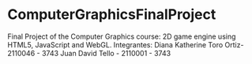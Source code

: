 # ComputerGraphicsFinalProject
Final Project of the Computer Graphics course: 2D game engine using HTML5, JavaScript and WebGL.
Integrantes:
Diana Katherine Toro Ortiz- 2110046 - 3743
Juan David Tello - 2110001 - 3743
